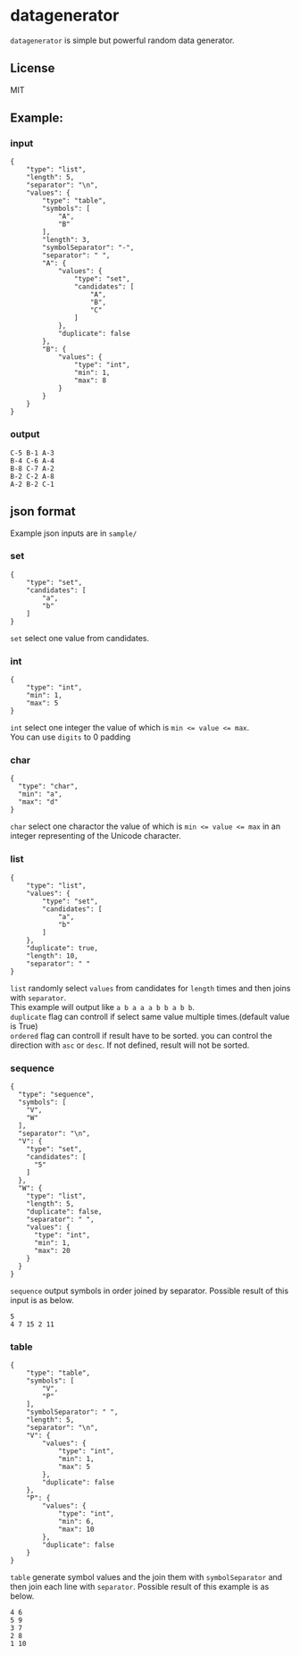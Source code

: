 # datagenerator
`datagenerator` is simple but powerful random data generator.

## License
MIT

## Example:
### input
```
{
    "type": "list",
    "length": 5,
    "separator": "\n",
    "values": {
        "type": "table",
        "symbols": [
            "A",
            "B"
        ],
        "length": 3,
        "symbolSeparator": "-",
        "separator": " ",
        "A": {
            "values": {
                "type": "set",
                "candidates": [
                    "A",
                    "B",
                    "C"
                ]
            },
            "duplicate": false
        },
        "B": {
            "values": {
                "type": "int",
                "min": 1,
                "max": 8
            }
        }
    }
}
```
### output
```
C-5 B-1 A-3
B-4 C-6 A-4
B-8 C-7 A-2
B-2 C-2 A-8
A-2 B-2 C-1
```


## json format
Example json inputs are in `sample/`
### set
```
{
    "type": "set",
    "candidates": [
        "a",
        "b"
    ]
}
```
`set` select one value from candidates.

### int
```
{
    "type": "int",
    "min": 1,
    "max": 5
}
```
`int` select one integer the value of which is `min <= value <= max`.  
You can use `digits` to 0 padding

### char
```
{
  "type": "char",
  "min": "a",
  "max": "d"
}
```
`char` select one charactor the value of which is `min <= value <= max` in an integer representing of the Unicode character.

### list
```
{
    "type": "list",
    "values": {
        "type": "set",
        "candidates": [
            "a",
            "b"
        ]
    },
    "duplicate": true,
    "length": 10,
    "separator": " "
}
```
`list` randomly select `values` from candidates for `length` times and then joins with `separator`.  
This example will output like `a b a a a b b a b b`.  
`duplicate` flag can controll if select same value multiple times.(default value is True)  
`ordered` flag can controll if result have to be sorted. you can control the direction with `asc` or `desc`. If not defined, result will not be sorted.

### sequence
```
{
  "type": "sequence",
  "symbols": [
    "V",
    "W"
  ],
  "separator": "\n",
  "V": {
    "type": "set",
    "candidates": [
      "5"
    ]
  },
  "W": {
    "type": "list",
    "length": 5,
    "duplicate": false,
    "separator": " ",
    "values": {
      "type": "int",
      "min": 1,
      "max": 20
    }
  }
}
```
`sequence` output symbols in order joined by separator.
Possible result of this input is as below. 
```
5
4 7 15 2 11
```

### table
```
{
    "type": "table",
    "symbols": [
        "V",
        "P"
    ],
    "symbolSeparator": " ",
    "length": 5,
    "separator": "\n",
    "V": {
        "values": {
            "type": "int",
            "min": 1,
            "max": 5
        },
        "duplicate": false
    },
    "P": {
        "values": {
            "type": "int",
            "min": 6,
            "max": 10
        },
        "duplicate": false
    }
}
```
`table` generate symbol values and the join them with `symbolSeparator` and then join each line with `separator`.
Possible result of this example is as below.
```
4 6
5 9
3 7
2 8
1 10
```